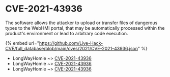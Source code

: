 # CVE-2021-43936

The software allows the attacker to upload or transfer files of dangerous types to the WebHMI portal, that may be automatically processed within the product's environment or lead to arbitrary code execution.

{% embed url="https://github.com/Live-Hack-CVE/full_database/blob/main/cves/2021/CVE-2021-43936.json" %}


* LongWayHomie ~> [CVE-2021-43936](https://www.alice-snow.ru/2021/database/cve-2021-43936/cve-2021-43936-longwayhomie)
* LongWayHomie ~> [CVE-2021-43936](https://www.alice-snow.ru/2021/database/cve-2021-43936/cve-2021-43936-longwayhomie)
* LongWayHomie ~> [CVE-2021-43936](https://www.alice-snow.ru/2021/database/cve-2021-43936/cve-2021-43936-longwayhomie)